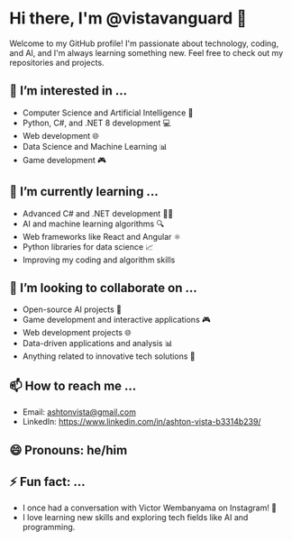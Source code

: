 # Hi there, I'm @vistavanguard 👋

Welcome to my GitHub profile! I'm passionate about technology, coding, and AI, and I'm always learning something new. Feel free to check out my repositories and projects.

## 👀 I’m interested in ...
- Computer Science and Artificial Intelligence 🤖
- Python, C#, and .NET 8 development 💻
- Web development 🌐
- Data Science and Machine Learning 📊
- Game development 🎮

## 🌱 I’m currently learning ...
- Advanced C# and .NET development 🧑‍💻
- AI and machine learning algorithms 🔍
- Web frameworks like React and Angular ⚛️
- Python libraries for data science 📈
- Improving my coding and algorithm skills

## 💞️ I’m looking to collaborate on ...
- Open-source AI projects 🤝
- Game development and interactive applications 🎮
- Web development projects 🌐
- Data-driven applications and analysis 📊
- Anything related to innovative tech solutions 🚀

## 📫 How to reach me ...
- Email: ashtonvista@gmail.com
- LinkedIn: https://www.linkedin.com/in/ashton-vista-b3314b239/

## 😄 Pronouns: he/him

## ⚡ Fun fact: ...
- I once had a conversation with Victor Wembanyama on Instagram! 🏀
- I love learning new skills and exploring tech fields like AI and programming.
